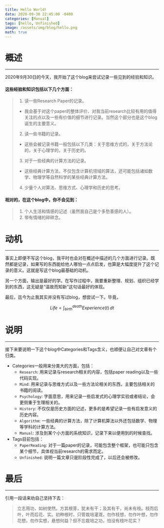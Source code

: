 ```yaml
---
title: Hello World!
data: 2020-09-30 22:45:00 -0400
categories: [Manual]
tags: [hello, Unfinished]
image: /assets/img/blog/hello.png
math: true
---
```


# 概述
---

2020年9月30日的今天，我开始了这个blog来尝试记录一些见到的经验和知识。

#### 这些经验和知识包括以下几个方面：

> 1. 读一些Research Paper的记录。
>  - 我会基于对这个paper的整体评价、对我当前research比较有用的值得关注的点以及一些有价值的细节进行记录。当然这个部分也是这个blog诞生的主要意义。
> 2. 读一些书籍的记录。
>   - 这些会被记录书籍一般包括以下几类：关于思维方式的，关于方法论的，关于心理学的，关于历史的。
> 3. 对于一些经典的计算方法的记录。
>   - 这些经典计算方法，不仅包含计算机领域的算法，还可能包括诸如数学、物理学等自然科学的某些经典计算方法。
> 4. 少量个人对算法、思维方式、心理学和历史的思考。

#### 相对的，在这个blog中，你不会见到：

> 1. 个人生活和情感的记述（虽然我自己是个多愁善感的人）。
> 2. 带有情绪的碎碎念。

# 动机
---

事实上即便不写这个blog，我平时也会对在概述中描述的几个方面进行记录。既然都是记录，如果写的东西能给他人哪怕一点点启发，也算是大幅度提升了这个记录的意义。这就是写这个blog最基础的动机。

另一个方面，输出是最好的学。在写作过程中，我要重新整理、规划、组织已经学到的东西，这无疑是“温故而知新”这句话最好的体现。

最后，迄今为止我其实并没有写过blog，想尝试一下。毕竟，

$$ Life=\int_{birth}^{death}Experience(t)\,dt $$

# 说明
---
接下来要说明一下这个blog中Categories和Tags含义，也顺便让自己对文章有个归类。

- Categories一般用来分类大的方面，包括：
  - `Research`: 用来记录与research相关的内容，包括paper reading以及一些代码实现。
  - `Mind`: 用来记录与思维方式以及一些方法论相关的东西，主要包括相关的书籍的阅读。
  - `Psychology`: 字面意思，用来记录一些启发式的心理学实验或者结论，会更侧重于生理相关的。
  - `History`: 不仅仅是历史方面的记述，更多的是希望记录一些有启发意义的历史内容。
  - `Algorithm`: 一些经典的计算方法，除了计算机算法以外还包括数学、物理等学科的计算方法。
  - `Manual`: 涉及到某个小方面的系统知识，记录下来以便用到的时候查找。
- Tags目前包括：
  - `PaperReading`: 对于一篇paper的记录，可能包含整个框架，也可能只包含某个细节，具体视当前research的需求而定。
  - `Unfinished`: 说明一篇文章只是阶段性完成了，以后还会被修改。

# 最后
---
引用一段话来劝自己坚持下去：
> 立志用功，如树使然。方其根芽，犹未有干；及其有干，尚未有枝。枝而后叶，叶而后花、实。初种根时，只管栽培灌溉，勿作枝想，勿作叶想，勿作花想，勿作实想，悬想何益？但不忘栽培之功，怕没有枝叶花实？